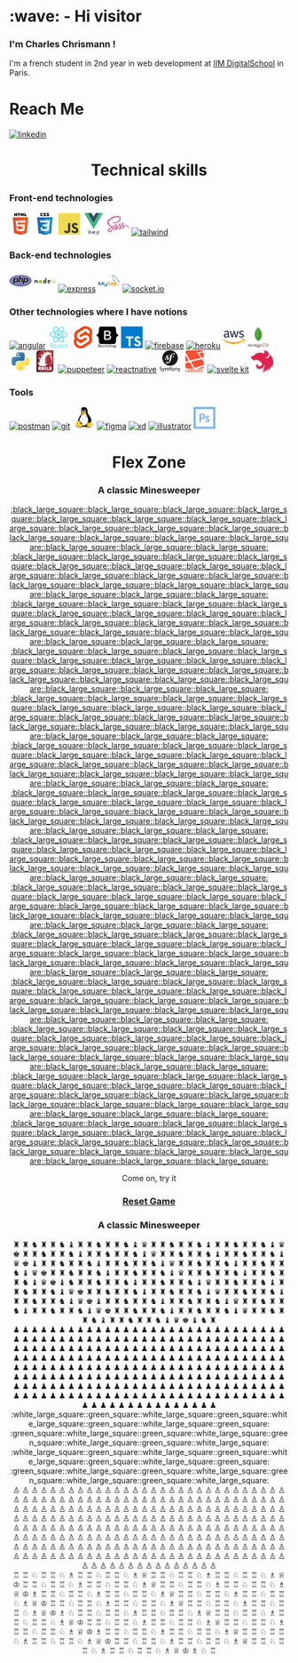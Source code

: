 <h1>:wave: - Hi visitor</h1><h3>I'm Charles Chrismann !</h3><p>I'm a french student in 2nd year in web development at <a href="https://www.iim.fr" target="_blank" rel="noreferrer" title="Institut de l'Internet et du Multimédia">IIM DigitalSchool</a> in Paris.</p><h1 align="left">Reach Me</h1><p align="left"><a href="https://www.linkedin.com/in/charles-chrismann/" target="blank"><img align="center" src="https://raw.githubusercontent.com/rahuldkjain/github-profile-readme-generator/master/src/images/icons/Social/linked-in-alt.svg" alt="linkedin" height="30" width="40" /></a></p><h1 align="center">Technical skills</h1><h3>Front-end technologies</h3><p align="left"><a href="https://www.w3.org/html/" target="_blank" rel="noreferrer"><img src="https://raw.githubusercontent.com/devicons/devicon/master/icons/html5/html5-original-wordmark.svg" alt="html5" width="40" height="40"/></a> <a href="https://www.w3.org/css/" target="_blank" rel="noreferrer"><img src="https://raw.githubusercontent.com/devicons/devicon/master/icons/css3/css3-original-wordmark.svg" alt="css3" width="40" height="40"/></a> <a href="https://developer.mozilla.org/en-US/docs/Web/JavaScript" target="_blank" rel="noreferrer"><img src="https://raw.githubusercontent.com/devicons/devicon/master/icons/javascript/javascript-original.svg" alt="javascript" width="40" height="40"/></a> <a href="https://vuejs.org/" target="_blank" rel="noreferrer"><img src="https://raw.githubusercontent.com/devicons/devicon/master/icons/vuejs/vuejs-original-wordmark.svg" alt="vuejs" width="40" height="40"/></a> <a href="https://sass-lang.com" target="_blank" rel="noreferrer"><img src="https://raw.githubusercontent.com/devicons/devicon/master/icons/sass/sass-original.svg" alt="sass" width="40" height="40"/></a> <a href="https://tailwindcss.com/" target="_blank" rel="noreferrer"><img src="https://www.vectorlogo.zone/logos/tailwindcss/tailwindcss-icon.svg" alt="tailwind" width="40" height="40"/></a> </p><h3>Back-end technologies</h3><p align="left"><a href="https://www.php.net" target="_blank" rel="noreferrer"><img src="https://raw.githubusercontent.com/devicons/devicon/master/icons/php/php-original.svg" alt="php" width="40" height="40"/></a> <a href="https://nodejs.org" target="_blank" rel="noreferrer"><img src="https://raw.githubusercontent.com/devicons/devicon/master/icons/nodejs/nodejs-original-wordmark.svg" alt="nodejs" width="40" height="40"/></a> <a href="https://expressjs.com" target="_blank" rel="noreferrer"><img src="https://expressjs.com/images/favicon.png" alt="express" width="40" height="40"/></a> <a href="https://www.mysql.com/" target="_blank" rel="noreferrer"><img src="https://raw.githubusercontent.com/devicons/devicon/master/icons/mysql/mysql-original-wordmark.svg" alt="mysql" width="40" height="40"/></a> <a href="https://socket.io" target="_blank" rel="noreferrer"><img src="https://cdn.worldvectorlogo.com/logos/socket-io-1.svg" alt="socket.io" width="40" height="40"/></a> </p><h3>Other technologies where I have notions</h3><p align="left"><a href="https://angular.io" target="_blank" rel="noreferrer"><img src="https://angular.io/assets/images/logos/angular/angular.svg" alt="angular" width="40" height="40"/></a> <a href="https://reactjs.org/" target="_blank" rel="noreferrer"><img src="https://raw.githubusercontent.com/devicons/devicon/master/icons/react/react-original-wordmark.svg" alt="react" width="40" height="40"/></a> <a href="https://svelte.dev/" target="_blank" rel="noreferrer"><img src="https://raw.githubusercontent.com/devicons/devicon/master/icons/svelte/svelte-original.svg" alt="svelte" width="40" height="40"/></a> <a href="https://getbootstrap.com" target="_blank" rel="noreferrer"><img src="https://raw.githubusercontent.com/devicons/devicon/master/icons/bootstrap/bootstrap-plain-wordmark.svg" alt="bootstrap" width="40" height="40"/></a> <a href="https://www.typescriptlang.org/" target="_blank" rel="noreferrer"><img src="https://raw.githubusercontent.com/devicons/devicon/master/icons/typescript/typescript-original.svg" alt="typescript" width="40" height="40"/></a> <a href="https://firebase.google.com/" target="_blank" rel="noreferrer"><img src="https://www.vectorlogo.zone/logos/firebase/firebase-icon.svg" alt="firebase" width="40" height="40"/></a> <a href="https://heroku.com" target="_blank" rel="noreferrer"><img src="https://www.vectorlogo.zone/logos/heroku/heroku-icon.svg" alt="heroku" width="40" height="40"/></a> <a href="https://aws.amazon.com" target="_blank" rel="noreferrer"><img src="https://raw.githubusercontent.com/devicons/devicon/master/icons/amazonwebservices/amazonwebservices-original-wordmark.svg" alt="aws" width="40" height="40"/></a> <a href="https://www.mongodb.com/" target="_blank" rel="noreferrer"><img src="https://raw.githubusercontent.com/devicons/devicon/master/icons/mongodb/mongodb-original-wordmark.svg" alt="mongodb" width="40" height="40"/></a> <a href="https://www.python.org" target="_blank" rel="noreferrer"><img src="https://raw.githubusercontent.com/devicons/devicon/master/icons/python/python-original.svg" alt="python" width="40" height="40"/></a> <a href="https://rubyonrails.org" target="_blank" rel="noreferrer"><img src="https://raw.githubusercontent.com/devicons/devicon/master/icons/rails/rails-original-wordmark.svg" alt="rubyonrails" width="40" height="40"/></a> <a href="https://github.com/puppeteer/puppeteer" target="_blank" rel="noreferrer"><img src="https://www.vectorlogo.zone/logos/pptrdev/pptrdev-official.svg" alt="puppeteer" width="40" height="40"/></a> <a href="https://reactnative.dev/" target="_blank" rel="noreferrer"><img src="https://reactnative.dev/img/header_logo.svg" alt="reactnative" width="40" height="40"/></a> <a href="https://symfony.com/" target="_blank" rel="noreferrer"><img src="https://raw.githubusercontent.com/devicons/devicon/master/icons/symfony/symfony-original-wordmark.svg" alt="symfony" width="40" height="40"/></a> <a href="https://laravel.com/" target="_blank" rel="noreferrer"><img src="https://raw.githubusercontent.com/devicons/devicon/master/icons/laravel/laravel-plain-wordmark.svg" alt="laravel" width="40" height="40"/></a> <a href="https://kit.svelte.dev/" target="_blank" rel="noreferrer"><img src="https://raw.githubusercontent.com/sveltejs/kit/master/sites/kit.svelte.dev/static/images/svelte-kit-horizontal.svg" alt="svelte kit" width="40" height="40"/></a> <a href="https://nestjs.com/" target="_blank" rel="noreferrer"><img src="https://raw.githubusercontent.com/devicons/devicon/master/icons/nestjs/nestjs-plain.svg" alt="nestjs" width="40" height="40"/></a> </p><h3>Tools</h3><p align="left"><a href="https://postman.com" target="_blank" rel="noreferrer"><img src="https://www.vectorlogo.zone/logos/getpostman/getpostman-icon.svg" alt="postman" width="40" height="40"/></a> <a href="https://git-scm.com/" target="_blank" rel="noreferrer"><img src="https://www.vectorlogo.zone/logos/git-scm/git-scm-icon.svg" alt="git" width="40" height="40"/></a> <a href="https://www.linux.org/" target="_blank" rel="noreferrer"><img src="https://raw.githubusercontent.com/devicons/devicon/master/icons/linux/linux-original.svg" alt="linux" width="40" height="40"/></a> <a href="https://www.figma.com/" target="_blank" rel="noreferrer"><img src="https://www.vectorlogo.zone/logos/figma/figma-icon.svg" alt="figma" width="40" height="40"/></a> <a href="https://www.adobe.com/products/xd.html" target="_blank" rel="noreferrer"><img src="https://cdn.worldvectorlogo.com/logos/adobe-xd.svg" alt="xd" width="40" height="40"/></a> <a href="https://www.adobe.com/in/products/illustrator.html" target="_blank" rel="noreferrer"><img src="https://www.vectorlogo.zone/logos/adobe_illustrator/adobe_illustrator-icon.svg" alt="illustrator" width="40" height="40"/></a> <a href="https://www.photoshop.com/en" target="_blank" rel="noreferrer"><img src="https://raw.githubusercontent.com/devicons/devicon/master/icons/photoshop/photoshop-line.svg" alt="photoshop" width="40" height="40"/></a> </p><h1 align="center">Flex Zone</h1><h3 align="center">A classic Minesweeper</h3><p align="center"><a href="http://aws.charles-chrismann.fr/minesweeper/click?x=0&y=0">:black_large_square:</a><a href="http://aws.charles-chrismann.fr/minesweeper/click?x=1&y=0">:black_large_square:</a><a href="http://aws.charles-chrismann.fr/minesweeper/click?x=2&y=0">:black_large_square:</a><a href="http://aws.charles-chrismann.fr/minesweeper/click?x=3&y=0">:black_large_square:</a><a href="http://aws.charles-chrismann.fr/minesweeper/click?x=4&y=0">:black_large_square:</a><a href="http://aws.charles-chrismann.fr/minesweeper/click?x=5&y=0">:black_large_square:</a><a href="http://aws.charles-chrismann.fr/minesweeper/click?x=6&y=0">:black_large_square:</a><a href="http://aws.charles-chrismann.fr/minesweeper/click?x=7&y=0">:black_large_square:</a><a href="http://aws.charles-chrismann.fr/minesweeper/click?x=8&y=0">:black_large_square:</a><a href="http://aws.charles-chrismann.fr/minesweeper/click?x=9&y=0">:black_large_square:</a><a href="http://aws.charles-chrismann.fr/minesweeper/click?x=10&y=0">:black_large_square:</a><a href="http://aws.charles-chrismann.fr/minesweeper/click?x=11&y=0">:black_large_square:</a><a href="http://aws.charles-chrismann.fr/minesweeper/click?x=12&y=0">:black_large_square:</a><a href="http://aws.charles-chrismann.fr/minesweeper/click?x=13&y=0">:black_large_square:</a><a href="http://aws.charles-chrismann.fr/minesweeper/click?x=14&y=0">:black_large_square:</a><a href="http://aws.charles-chrismann.fr/minesweeper/click?x=15&y=0">:black_large_square:</a><a href="http://aws.charles-chrismann.fr/minesweeper/click?x=16&y=0">:black_large_square:</a><a href="http://aws.charles-chrismann.fr/minesweeper/click?x=17&y=0">:black_large_square:</a><br><a href="http://aws.charles-chrismann.fr/minesweeper/click?x=0&y=1">:black_large_square:</a><a href="http://aws.charles-chrismann.fr/minesweeper/click?x=1&y=1">:black_large_square:</a><a href="http://aws.charles-chrismann.fr/minesweeper/click?x=2&y=1">:black_large_square:</a><a href="http://aws.charles-chrismann.fr/minesweeper/click?x=3&y=1">:black_large_square:</a><a href="http://aws.charles-chrismann.fr/minesweeper/click?x=4&y=1">:black_large_square:</a><a href="http://aws.charles-chrismann.fr/minesweeper/click?x=5&y=1">:black_large_square:</a><a href="http://aws.charles-chrismann.fr/minesweeper/click?x=6&y=1">:black_large_square:</a><a href="http://aws.charles-chrismann.fr/minesweeper/click?x=7&y=1">:black_large_square:</a><a href="http://aws.charles-chrismann.fr/minesweeper/click?x=8&y=1">:black_large_square:</a><a href="http://aws.charles-chrismann.fr/minesweeper/click?x=9&y=1">:black_large_square:</a><a href="http://aws.charles-chrismann.fr/minesweeper/click?x=10&y=1">:black_large_square:</a><a href="http://aws.charles-chrismann.fr/minesweeper/click?x=11&y=1">:black_large_square:</a><a href="http://aws.charles-chrismann.fr/minesweeper/click?x=12&y=1">:black_large_square:</a><a href="http://aws.charles-chrismann.fr/minesweeper/click?x=13&y=1">:black_large_square:</a><a href="http://aws.charles-chrismann.fr/minesweeper/click?x=14&y=1">:black_large_square:</a><a href="http://aws.charles-chrismann.fr/minesweeper/click?x=15&y=1">:black_large_square:</a><a href="http://aws.charles-chrismann.fr/minesweeper/click?x=16&y=1">:black_large_square:</a><a href="http://aws.charles-chrismann.fr/minesweeper/click?x=17&y=1">:black_large_square:</a><br><a href="http://aws.charles-chrismann.fr/minesweeper/click?x=0&y=2">:black_large_square:</a><a href="http://aws.charles-chrismann.fr/minesweeper/click?x=1&y=2">:black_large_square:</a><a href="http://aws.charles-chrismann.fr/minesweeper/click?x=2&y=2">:black_large_square:</a><a href="http://aws.charles-chrismann.fr/minesweeper/click?x=3&y=2">:black_large_square:</a><a href="http://aws.charles-chrismann.fr/minesweeper/click?x=4&y=2">:black_large_square:</a><a href="http://aws.charles-chrismann.fr/minesweeper/click?x=5&y=2">:black_large_square:</a><a href="http://aws.charles-chrismann.fr/minesweeper/click?x=6&y=2">:black_large_square:</a><a href="http://aws.charles-chrismann.fr/minesweeper/click?x=7&y=2">:black_large_square:</a><a href="http://aws.charles-chrismann.fr/minesweeper/click?x=8&y=2">:black_large_square:</a><a href="http://aws.charles-chrismann.fr/minesweeper/click?x=9&y=2">:black_large_square:</a><a href="http://aws.charles-chrismann.fr/minesweeper/click?x=10&y=2">:black_large_square:</a><a href="http://aws.charles-chrismann.fr/minesweeper/click?x=11&y=2">:black_large_square:</a><a href="http://aws.charles-chrismann.fr/minesweeper/click?x=12&y=2">:black_large_square:</a><a href="http://aws.charles-chrismann.fr/minesweeper/click?x=13&y=2">:black_large_square:</a><a href="http://aws.charles-chrismann.fr/minesweeper/click?x=14&y=2">:black_large_square:</a><a href="http://aws.charles-chrismann.fr/minesweeper/click?x=15&y=2">:black_large_square:</a><a href="http://aws.charles-chrismann.fr/minesweeper/click?x=16&y=2">:black_large_square:</a><a href="http://aws.charles-chrismann.fr/minesweeper/click?x=17&y=2">:black_large_square:</a><br><a href="http://aws.charles-chrismann.fr/minesweeper/click?x=0&y=3">:black_large_square:</a><a href="http://aws.charles-chrismann.fr/minesweeper/click?x=1&y=3">:black_large_square:</a><a href="http://aws.charles-chrismann.fr/minesweeper/click?x=2&y=3">:black_large_square:</a><a href="http://aws.charles-chrismann.fr/minesweeper/click?x=3&y=3">:black_large_square:</a><a href="http://aws.charles-chrismann.fr/minesweeper/click?x=4&y=3">:black_large_square:</a><a href="http://aws.charles-chrismann.fr/minesweeper/click?x=5&y=3">:black_large_square:</a><a href="http://aws.charles-chrismann.fr/minesweeper/click?x=6&y=3">:black_large_square:</a><a href="http://aws.charles-chrismann.fr/minesweeper/click?x=7&y=3">:black_large_square:</a><a href="http://aws.charles-chrismann.fr/minesweeper/click?x=8&y=3">:black_large_square:</a><a href="http://aws.charles-chrismann.fr/minesweeper/click?x=9&y=3">:black_large_square:</a><a href="http://aws.charles-chrismann.fr/minesweeper/click?x=10&y=3">:black_large_square:</a><a href="http://aws.charles-chrismann.fr/minesweeper/click?x=11&y=3">:black_large_square:</a><a href="http://aws.charles-chrismann.fr/minesweeper/click?x=12&y=3">:black_large_square:</a><a href="http://aws.charles-chrismann.fr/minesweeper/click?x=13&y=3">:black_large_square:</a><a href="http://aws.charles-chrismann.fr/minesweeper/click?x=14&y=3">:black_large_square:</a><a href="http://aws.charles-chrismann.fr/minesweeper/click?x=15&y=3">:black_large_square:</a><a href="http://aws.charles-chrismann.fr/minesweeper/click?x=16&y=3">:black_large_square:</a><a href="http://aws.charles-chrismann.fr/minesweeper/click?x=17&y=3">:black_large_square:</a><br><a href="http://aws.charles-chrismann.fr/minesweeper/click?x=0&y=4">:black_large_square:</a><a href="http://aws.charles-chrismann.fr/minesweeper/click?x=1&y=4">:black_large_square:</a><a href="http://aws.charles-chrismann.fr/minesweeper/click?x=2&y=4">:black_large_square:</a><a href="http://aws.charles-chrismann.fr/minesweeper/click?x=3&y=4">:black_large_square:</a><a href="http://aws.charles-chrismann.fr/minesweeper/click?x=4&y=4">:black_large_square:</a><a href="http://aws.charles-chrismann.fr/minesweeper/click?x=5&y=4">:black_large_square:</a><a href="http://aws.charles-chrismann.fr/minesweeper/click?x=6&y=4">:black_large_square:</a><a href="http://aws.charles-chrismann.fr/minesweeper/click?x=7&y=4">:black_large_square:</a><a href="http://aws.charles-chrismann.fr/minesweeper/click?x=8&y=4">:black_large_square:</a><a href="http://aws.charles-chrismann.fr/minesweeper/click?x=9&y=4">:black_large_square:</a><a href="http://aws.charles-chrismann.fr/minesweeper/click?x=10&y=4">:black_large_square:</a><a href="http://aws.charles-chrismann.fr/minesweeper/click?x=11&y=4">:black_large_square:</a><a href="http://aws.charles-chrismann.fr/minesweeper/click?x=12&y=4">:black_large_square:</a><a href="http://aws.charles-chrismann.fr/minesweeper/click?x=13&y=4">:black_large_square:</a><a href="http://aws.charles-chrismann.fr/minesweeper/click?x=14&y=4">:black_large_square:</a><a href="http://aws.charles-chrismann.fr/minesweeper/click?x=15&y=4">:black_large_square:</a><a href="http://aws.charles-chrismann.fr/minesweeper/click?x=16&y=4">:black_large_square:</a><a href="http://aws.charles-chrismann.fr/minesweeper/click?x=17&y=4">:black_large_square:</a><br><a href="http://aws.charles-chrismann.fr/minesweeper/click?x=0&y=5">:black_large_square:</a><a href="http://aws.charles-chrismann.fr/minesweeper/click?x=1&y=5">:black_large_square:</a><a href="http://aws.charles-chrismann.fr/minesweeper/click?x=2&y=5">:black_large_square:</a><a href="http://aws.charles-chrismann.fr/minesweeper/click?x=3&y=5">:black_large_square:</a><a href="http://aws.charles-chrismann.fr/minesweeper/click?x=4&y=5">:black_large_square:</a><a href="http://aws.charles-chrismann.fr/minesweeper/click?x=5&y=5">:black_large_square:</a><a href="http://aws.charles-chrismann.fr/minesweeper/click?x=6&y=5">:black_large_square:</a><a href="http://aws.charles-chrismann.fr/minesweeper/click?x=7&y=5">:black_large_square:</a><a href="http://aws.charles-chrismann.fr/minesweeper/click?x=8&y=5">:black_large_square:</a><a href="http://aws.charles-chrismann.fr/minesweeper/click?x=9&y=5">:black_large_square:</a><a href="http://aws.charles-chrismann.fr/minesweeper/click?x=10&y=5">:black_large_square:</a><a href="http://aws.charles-chrismann.fr/minesweeper/click?x=11&y=5">:black_large_square:</a><a href="http://aws.charles-chrismann.fr/minesweeper/click?x=12&y=5">:black_large_square:</a><a href="http://aws.charles-chrismann.fr/minesweeper/click?x=13&y=5">:black_large_square:</a><a href="http://aws.charles-chrismann.fr/minesweeper/click?x=14&y=5">:black_large_square:</a><a href="http://aws.charles-chrismann.fr/minesweeper/click?x=15&y=5">:black_large_square:</a><a href="http://aws.charles-chrismann.fr/minesweeper/click?x=16&y=5">:black_large_square:</a><a href="http://aws.charles-chrismann.fr/minesweeper/click?x=17&y=5">:black_large_square:</a><br><a href="http://aws.charles-chrismann.fr/minesweeper/click?x=0&y=6">:black_large_square:</a><a href="http://aws.charles-chrismann.fr/minesweeper/click?x=1&y=6">:black_large_square:</a><a href="http://aws.charles-chrismann.fr/minesweeper/click?x=2&y=6">:black_large_square:</a><a href="http://aws.charles-chrismann.fr/minesweeper/click?x=3&y=6">:black_large_square:</a><a href="http://aws.charles-chrismann.fr/minesweeper/click?x=4&y=6">:black_large_square:</a><a href="http://aws.charles-chrismann.fr/minesweeper/click?x=5&y=6">:black_large_square:</a><a href="http://aws.charles-chrismann.fr/minesweeper/click?x=6&y=6">:black_large_square:</a><a href="http://aws.charles-chrismann.fr/minesweeper/click?x=7&y=6">:black_large_square:</a><a href="http://aws.charles-chrismann.fr/minesweeper/click?x=8&y=6">:black_large_square:</a><a href="http://aws.charles-chrismann.fr/minesweeper/click?x=9&y=6">:black_large_square:</a><a href="http://aws.charles-chrismann.fr/minesweeper/click?x=10&y=6">:black_large_square:</a><a href="http://aws.charles-chrismann.fr/minesweeper/click?x=11&y=6">:black_large_square:</a><a href="http://aws.charles-chrismann.fr/minesweeper/click?x=12&y=6">:black_large_square:</a><a href="http://aws.charles-chrismann.fr/minesweeper/click?x=13&y=6">:black_large_square:</a><a href="http://aws.charles-chrismann.fr/minesweeper/click?x=14&y=6">:black_large_square:</a><a href="http://aws.charles-chrismann.fr/minesweeper/click?x=15&y=6">:black_large_square:</a><a href="http://aws.charles-chrismann.fr/minesweeper/click?x=16&y=6">:black_large_square:</a><a href="http://aws.charles-chrismann.fr/minesweeper/click?x=17&y=6">:black_large_square:</a><br><a href="http://aws.charles-chrismann.fr/minesweeper/click?x=0&y=7">:black_large_square:</a><a href="http://aws.charles-chrismann.fr/minesweeper/click?x=1&y=7">:black_large_square:</a><a href="http://aws.charles-chrismann.fr/minesweeper/click?x=2&y=7">:black_large_square:</a><a href="http://aws.charles-chrismann.fr/minesweeper/click?x=3&y=7">:black_large_square:</a><a href="http://aws.charles-chrismann.fr/minesweeper/click?x=4&y=7">:black_large_square:</a><a href="http://aws.charles-chrismann.fr/minesweeper/click?x=5&y=7">:black_large_square:</a><a href="http://aws.charles-chrismann.fr/minesweeper/click?x=6&y=7">:black_large_square:</a><a href="http://aws.charles-chrismann.fr/minesweeper/click?x=7&y=7">:black_large_square:</a><a href="http://aws.charles-chrismann.fr/minesweeper/click?x=8&y=7">:black_large_square:</a><a href="http://aws.charles-chrismann.fr/minesweeper/click?x=9&y=7">:black_large_square:</a><a href="http://aws.charles-chrismann.fr/minesweeper/click?x=10&y=7">:black_large_square:</a><a href="http://aws.charles-chrismann.fr/minesweeper/click?x=11&y=7">:black_large_square:</a><a href="http://aws.charles-chrismann.fr/minesweeper/click?x=12&y=7">:black_large_square:</a><a href="http://aws.charles-chrismann.fr/minesweeper/click?x=13&y=7">:black_large_square:</a><a href="http://aws.charles-chrismann.fr/minesweeper/click?x=14&y=7">:black_large_square:</a><a href="http://aws.charles-chrismann.fr/minesweeper/click?x=15&y=7">:black_large_square:</a><a href="http://aws.charles-chrismann.fr/minesweeper/click?x=16&y=7">:black_large_square:</a><a href="http://aws.charles-chrismann.fr/minesweeper/click?x=17&y=7">:black_large_square:</a><br><a href="http://aws.charles-chrismann.fr/minesweeper/click?x=0&y=8">:black_large_square:</a><a href="http://aws.charles-chrismann.fr/minesweeper/click?x=1&y=8">:black_large_square:</a><a href="http://aws.charles-chrismann.fr/minesweeper/click?x=2&y=8">:black_large_square:</a><a href="http://aws.charles-chrismann.fr/minesweeper/click?x=3&y=8">:black_large_square:</a><a href="http://aws.charles-chrismann.fr/minesweeper/click?x=4&y=8">:black_large_square:</a><a href="http://aws.charles-chrismann.fr/minesweeper/click?x=5&y=8">:black_large_square:</a><a href="http://aws.charles-chrismann.fr/minesweeper/click?x=6&y=8">:black_large_square:</a><a href="http://aws.charles-chrismann.fr/minesweeper/click?x=7&y=8">:black_large_square:</a><a href="http://aws.charles-chrismann.fr/minesweeper/click?x=8&y=8">:black_large_square:</a><a href="http://aws.charles-chrismann.fr/minesweeper/click?x=9&y=8">:black_large_square:</a><a href="http://aws.charles-chrismann.fr/minesweeper/click?x=10&y=8">:black_large_square:</a><a href="http://aws.charles-chrismann.fr/minesweeper/click?x=11&y=8">:black_large_square:</a><a href="http://aws.charles-chrismann.fr/minesweeper/click?x=12&y=8">:black_large_square:</a><a href="http://aws.charles-chrismann.fr/minesweeper/click?x=13&y=8">:black_large_square:</a><a href="http://aws.charles-chrismann.fr/minesweeper/click?x=14&y=8">:black_large_square:</a><a href="http://aws.charles-chrismann.fr/minesweeper/click?x=15&y=8">:black_large_square:</a><a href="http://aws.charles-chrismann.fr/minesweeper/click?x=16&y=8">:black_large_square:</a><a href="http://aws.charles-chrismann.fr/minesweeper/click?x=17&y=8">:black_large_square:</a><br><a href="http://aws.charles-chrismann.fr/minesweeper/click?x=0&y=9">:black_large_square:</a><a href="http://aws.charles-chrismann.fr/minesweeper/click?x=1&y=9">:black_large_square:</a><a href="http://aws.charles-chrismann.fr/minesweeper/click?x=2&y=9">:black_large_square:</a><a href="http://aws.charles-chrismann.fr/minesweeper/click?x=3&y=9">:black_large_square:</a><a href="http://aws.charles-chrismann.fr/minesweeper/click?x=4&y=9">:black_large_square:</a><a href="http://aws.charles-chrismann.fr/minesweeper/click?x=5&y=9">:black_large_square:</a><a href="http://aws.charles-chrismann.fr/minesweeper/click?x=6&y=9">:black_large_square:</a><a href="http://aws.charles-chrismann.fr/minesweeper/click?x=7&y=9">:black_large_square:</a><a href="http://aws.charles-chrismann.fr/minesweeper/click?x=8&y=9">:black_large_square:</a><a href="http://aws.charles-chrismann.fr/minesweeper/click?x=9&y=9">:black_large_square:</a><a href="http://aws.charles-chrismann.fr/minesweeper/click?x=10&y=9">:black_large_square:</a><a href="http://aws.charles-chrismann.fr/minesweeper/click?x=11&y=9">:black_large_square:</a><a href="http://aws.charles-chrismann.fr/minesweeper/click?x=12&y=9">:black_large_square:</a><a href="http://aws.charles-chrismann.fr/minesweeper/click?x=13&y=9">:black_large_square:</a><a href="http://aws.charles-chrismann.fr/minesweeper/click?x=14&y=9">:black_large_square:</a><a href="http://aws.charles-chrismann.fr/minesweeper/click?x=15&y=9">:black_large_square:</a><a href="http://aws.charles-chrismann.fr/minesweeper/click?x=16&y=9">:black_large_square:</a><a href="http://aws.charles-chrismann.fr/minesweeper/click?x=17&y=9">:black_large_square:</a><br><a href="http://aws.charles-chrismann.fr/minesweeper/click?x=0&y=10">:black_large_square:</a><a href="http://aws.charles-chrismann.fr/minesweeper/click?x=1&y=10">:black_large_square:</a><a href="http://aws.charles-chrismann.fr/minesweeper/click?x=2&y=10">:black_large_square:</a><a href="http://aws.charles-chrismann.fr/minesweeper/click?x=3&y=10">:black_large_square:</a><a href="http://aws.charles-chrismann.fr/minesweeper/click?x=4&y=10">:black_large_square:</a><a href="http://aws.charles-chrismann.fr/minesweeper/click?x=5&y=10">:black_large_square:</a><a href="http://aws.charles-chrismann.fr/minesweeper/click?x=6&y=10">:black_large_square:</a><a href="http://aws.charles-chrismann.fr/minesweeper/click?x=7&y=10">:black_large_square:</a><a href="http://aws.charles-chrismann.fr/minesweeper/click?x=8&y=10">:black_large_square:</a><a href="http://aws.charles-chrismann.fr/minesweeper/click?x=9&y=10">:black_large_square:</a><a href="http://aws.charles-chrismann.fr/minesweeper/click?x=10&y=10">:black_large_square:</a><a href="http://aws.charles-chrismann.fr/minesweeper/click?x=11&y=10">:black_large_square:</a><a href="http://aws.charles-chrismann.fr/minesweeper/click?x=12&y=10">:black_large_square:</a><a href="http://aws.charles-chrismann.fr/minesweeper/click?x=13&y=10">:black_large_square:</a><a href="http://aws.charles-chrismann.fr/minesweeper/click?x=14&y=10">:black_large_square:</a><a href="http://aws.charles-chrismann.fr/minesweeper/click?x=15&y=10">:black_large_square:</a><a href="http://aws.charles-chrismann.fr/minesweeper/click?x=16&y=10">:black_large_square:</a><a href="http://aws.charles-chrismann.fr/minesweeper/click?x=17&y=10">:black_large_square:</a><br><a href="http://aws.charles-chrismann.fr/minesweeper/click?x=0&y=11">:black_large_square:</a><a href="http://aws.charles-chrismann.fr/minesweeper/click?x=1&y=11">:black_large_square:</a><a href="http://aws.charles-chrismann.fr/minesweeper/click?x=2&y=11">:black_large_square:</a><a href="http://aws.charles-chrismann.fr/minesweeper/click?x=3&y=11">:black_large_square:</a><a href="http://aws.charles-chrismann.fr/minesweeper/click?x=4&y=11">:black_large_square:</a><a href="http://aws.charles-chrismann.fr/minesweeper/click?x=5&y=11">:black_large_square:</a><a href="http://aws.charles-chrismann.fr/minesweeper/click?x=6&y=11">:black_large_square:</a><a href="http://aws.charles-chrismann.fr/minesweeper/click?x=7&y=11">:black_large_square:</a><a href="http://aws.charles-chrismann.fr/minesweeper/click?x=8&y=11">:black_large_square:</a><a href="http://aws.charles-chrismann.fr/minesweeper/click?x=9&y=11">:black_large_square:</a><a href="http://aws.charles-chrismann.fr/minesweeper/click?x=10&y=11">:black_large_square:</a><a href="http://aws.charles-chrismann.fr/minesweeper/click?x=11&y=11">:black_large_square:</a><a href="http://aws.charles-chrismann.fr/minesweeper/click?x=12&y=11">:black_large_square:</a><a href="http://aws.charles-chrismann.fr/minesweeper/click?x=13&y=11">:black_large_square:</a><a href="http://aws.charles-chrismann.fr/minesweeper/click?x=14&y=11">:black_large_square:</a><a href="http://aws.charles-chrismann.fr/minesweeper/click?x=15&y=11">:black_large_square:</a><a href="http://aws.charles-chrismann.fr/minesweeper/click?x=16&y=11">:black_large_square:</a><a href="http://aws.charles-chrismann.fr/minesweeper/click?x=17&y=11">:black_large_square:</a><br><a href="http://aws.charles-chrismann.fr/minesweeper/click?x=0&y=12">:black_large_square:</a><a href="http://aws.charles-chrismann.fr/minesweeper/click?x=1&y=12">:black_large_square:</a><a href="http://aws.charles-chrismann.fr/minesweeper/click?x=2&y=12">:black_large_square:</a><a href="http://aws.charles-chrismann.fr/minesweeper/click?x=3&y=12">:black_large_square:</a><a href="http://aws.charles-chrismann.fr/minesweeper/click?x=4&y=12">:black_large_square:</a><a href="http://aws.charles-chrismann.fr/minesweeper/click?x=5&y=12">:black_large_square:</a><a href="http://aws.charles-chrismann.fr/minesweeper/click?x=6&y=12">:black_large_square:</a><a href="http://aws.charles-chrismann.fr/minesweeper/click?x=7&y=12">:black_large_square:</a><a href="http://aws.charles-chrismann.fr/minesweeper/click?x=8&y=12">:black_large_square:</a><a href="http://aws.charles-chrismann.fr/minesweeper/click?x=9&y=12">:black_large_square:</a><a href="http://aws.charles-chrismann.fr/minesweeper/click?x=10&y=12">:black_large_square:</a><a href="http://aws.charles-chrismann.fr/minesweeper/click?x=11&y=12">:black_large_square:</a><a href="http://aws.charles-chrismann.fr/minesweeper/click?x=12&y=12">:black_large_square:</a><a href="http://aws.charles-chrismann.fr/minesweeper/click?x=13&y=12">:black_large_square:</a><a href="http://aws.charles-chrismann.fr/minesweeper/click?x=14&y=12">:black_large_square:</a><a href="http://aws.charles-chrismann.fr/minesweeper/click?x=15&y=12">:black_large_square:</a><a href="http://aws.charles-chrismann.fr/minesweeper/click?x=16&y=12">:black_large_square:</a><a href="http://aws.charles-chrismann.fr/minesweeper/click?x=17&y=12">:black_large_square:</a><br><a href="http://aws.charles-chrismann.fr/minesweeper/click?x=0&y=13">:black_large_square:</a><a href="http://aws.charles-chrismann.fr/minesweeper/click?x=1&y=13">:black_large_square:</a><a href="http://aws.charles-chrismann.fr/minesweeper/click?x=2&y=13">:black_large_square:</a><a href="http://aws.charles-chrismann.fr/minesweeper/click?x=3&y=13">:black_large_square:</a><a href="http://aws.charles-chrismann.fr/minesweeper/click?x=4&y=13">:black_large_square:</a><a href="http://aws.charles-chrismann.fr/minesweeper/click?x=5&y=13">:black_large_square:</a><a href="http://aws.charles-chrismann.fr/minesweeper/click?x=6&y=13">:black_large_square:</a><a href="http://aws.charles-chrismann.fr/minesweeper/click?x=7&y=13">:black_large_square:</a><a href="http://aws.charles-chrismann.fr/minesweeper/click?x=8&y=13">:black_large_square:</a><a href="http://aws.charles-chrismann.fr/minesweeper/click?x=9&y=13">:black_large_square:</a><a href="http://aws.charles-chrismann.fr/minesweeper/click?x=10&y=13">:black_large_square:</a><a href="http://aws.charles-chrismann.fr/minesweeper/click?x=11&y=13">:black_large_square:</a><a href="http://aws.charles-chrismann.fr/minesweeper/click?x=12&y=13">:black_large_square:</a><a href="http://aws.charles-chrismann.fr/minesweeper/click?x=13&y=13">:black_large_square:</a><a href="http://aws.charles-chrismann.fr/minesweeper/click?x=14&y=13">:black_large_square:</a><a href="http://aws.charles-chrismann.fr/minesweeper/click?x=15&y=13">:black_large_square:</a><a href="http://aws.charles-chrismann.fr/minesweeper/click?x=16&y=13">:black_large_square:</a><a href="http://aws.charles-chrismann.fr/minesweeper/click?x=17&y=13">:black_large_square:</a><br></p><p align="center">Come on, try it</p><h3 align="center"><a href="http://aws.charles-chrismann.fr/minesweeper/new">Reset Game</a></h3><h3 align="center">A classic Minesweeper</h3><p align="center"><span>♜ </span><span><span>♜ </span>♞ </span><span><span>♜ </span><span><span>♜ </span>♞ </span>♝ </span><span><span>♜ </span><span><span>♜ </span>♞ </span><span><span>♜ </span><span><span>♜ </span>♞ </span>♝ </span>♛ </span><span><span>♜ </span><span><span>♜ </span>♞ </span><span><span>♜ </span><span><span>♜ </span>♞ </span>♝ </span><span><span>♜ </span><span><span>♜ </span>♞ </span><span><span>♜ </span><span><span>♜ </span>♞ </span>♝ </span>♛ </span>♚ </span><span><span>♜ </span><span><span>♜ </span>♞ </span><span><span>♜ </span><span><span>♜ </span>♞ </span>♝ </span><span><span>♜ </span><span><span>♜ </span>♞ </span><span><span>♜ </span><span><span>♜ </span>♞ </span>♝ </span>♛ </span><span><span>♜ </span><span><span>♜ </span>♞ </span><span><span>♜ </span><span><span>♜ </span>♞ </span>♝ </span><span><span>♜ </span><span><span>♜ </span>♞ </span><span><span>♜ </span><span><span>♜ </span>♞ </span>♝ </span>♛ </span>♚ </span>♝ </span><span><span>♜ </span><span><span>♜ </span>♞ </span><span><span>♜ </span><span><span>♜ </span>♞ </span>♝ </span><span><span>♜ </span><span><span>♜ </span>♞ </span><span><span>♜ </span><span><span>♜ </span>♞ </span>♝ </span>♛ </span><span><span>♜ </span><span><span>♜ </span>♞ </span><span><span>♜ </span><span><span>♜ </span>♞ </span>♝ </span><span><span>♜ </span><span><span>♜ </span>♞ </span><span><span>♜ </span><span><span>♜ </span>♞ </span>♝ </span>♛ </span>♚ </span><span><span>♜ </span><span><span>♜ </span>♞ </span><span><span>♜ </span><span><span>♜ </span>♞ </span>♝ </span><span><span>♜ </span><span><span>♜ </span>♞ </span><span><span>♜ </span><span><span>♜ </span>♞ </span>♝ </span>♛ </span><span><span>♜ </span><span><span>♜ </span>♞ </span><span><span>♜ </span><span><span>♜ </span>♞ </span>♝ </span><span><span>♜ </span><span><span>♜ </span>♞ </span><span><span>♜ </span><span><span>♜ </span>♞ </span>♝ </span>♛ </span>♚ </span>♝ </span>♞ </span><span><span>♜ </span><span><span>♜ </span>♞ </span><span><span>♜ </span><span><span>♜ </span>♞ </span>♝ </span><span><span>♜ </span><span><span>♜ </span>♞ </span><span><span>♜ </span><span><span>♜ </span>♞ </span>♝ </span>♛ </span><span><span>♜ </span><span><span>♜ </span>♞ </span><span><span>♜ </span><span><span>♜ </span>♞ </span>♝ </span><span><span>♜ </span><span><span>♜ </span>♞ </span><span><span>♜ </span><span><span>♜ </span>♞ </span>♝ </span>♛ </span>♚ </span><span><span>♜ </span><span><span>♜ </span>♞ </span><span><span>♜ </span><span><span>♜ </span>♞ </span>♝ </span><span><span>♜ </span><span><span>♜ </span>♞ </span><span><span>♜ </span><span><span>♜ </span>♞ </span>♝ </span>♛ </span><span><span>♜ </span><span><span>♜ </span>♞ </span><span><span>♜ </span><span><span>♜ </span>♞ </span>♝ </span><span><span>♜ </span><span><span>♜ </span>♞ </span><span><span>♜ </span><span><span>♜ </span>♞ </span>♝ </span>♛ </span>♚ </span>♝ </span><span><span>♜ </span><span><span>♜ </span>♞ </span><span><span>♜ </span><span><span>♜ </span>♞ </span>♝ </span><span><span>♜ </span><span><span>♜ </span>♞ </span><span><span>♜ </span><span><span>♜ </span>♞ </span>♝ </span>♛ </span><span><span>♜ </span><span><span>♜ </span>♞ </span><span><span>♜ </span><span><span>♜ </span>♞ </span>♝ </span><span><span>♜ </span><span><span>♜ </span>♞ </span><span><span>♜ </span><span><span>♜ </span>♞ </span>♝ </span>♛ </span>♚ </span><span><span>♜ </span><span><span>♜ </span>♞ </span><span><span>♜ </span><span><span>♜ </span>♞ </span>♝ </span><span><span>♜ </span><span><span>♜ </span>♞ </span><span><span>♜ </span><span><span>♜ </span>♞ </span>♝ </span>♛ </span><span><span>♜ </span><span><span>♜ </span>♞ </span><span><span>♜ </span><span><span>♜ </span>♞ </span>♝ </span><span><span>♜ </span><span><span>♜ </span>♞ </span><span><span>♜ </span><span><span>♜ </span>♞ </span>♝ </span>♛ </span>♚ </span>♝ </span>♞ </span>♜ </span><br><span>♟ </span><span><span>♟ </span>♟ </span><span><span>♟ </span><span><span>♟ </span>♟ </span>♟ </span><span><span>♟ </span><span><span>♟ </span>♟ </span><span><span>♟ </span><span><span>♟ </span>♟ </span>♟ </span>♟ </span><span><span>♟ </span><span><span>♟ </span>♟ </span><span><span>♟ </span><span><span>♟ </span>♟ </span>♟ </span><span><span>♟ </span><span><span>♟ </span>♟ </span><span><span>♟ </span><span><span>♟ </span>♟ </span>♟ </span>♟ </span>♟ </span><span><span>♟ </span><span><span>♟ </span>♟ </span><span><span>♟ </span><span><span>♟ </span>♟ </span>♟ </span><span><span>♟ </span><span><span>♟ </span>♟ </span><span><span>♟ </span><span><span>♟ </span>♟ </span>♟ </span>♟ </span><span><span>♟ </span><span><span>♟ </span>♟ </span><span><span>♟ </span><span><span>♟ </span>♟ </span>♟ </span><span><span>♟ </span><span><span>♟ </span>♟ </span><span><span>♟ </span><span><span>♟ </span>♟ </span>♟ </span>♟ </span>♟ </span>♟ </span><span><span>♟ </span><span><span>♟ </span>♟ </span><span><span>♟ </span><span><span>♟ </span>♟ </span>♟ </span><span><span>♟ </span><span><span>♟ </span>♟ </span><span><span>♟ </span><span><span>♟ </span>♟ </span>♟ </span>♟ </span><span><span>♟ </span><span><span>♟ </span>♟ </span><span><span>♟ </span><span><span>♟ </span>♟ </span>♟ </span><span><span>♟ </span><span><span>♟ </span>♟ </span><span><span>♟ </span><span><span>♟ </span>♟ </span>♟ </span>♟ </span>♟ </span><span><span>♟ </span><span><span>♟ </span>♟ </span><span><span>♟ </span><span><span>♟ </span>♟ </span>♟ </span><span><span>♟ </span><span><span>♟ </span>♟ </span><span><span>♟ </span><span><span>♟ </span>♟ </span>♟ </span>♟ </span><span><span>♟ </span><span><span>♟ </span>♟ </span><span><span>♟ </span><span><span>♟ </span>♟ </span>♟ </span><span><span>♟ </span><span><span>♟ </span>♟ </span><span><span>♟ </span><span><span>♟ </span>♟ </span>♟ </span>♟ </span>♟ </span>♟ </span>♟ </span><span><span>♟ </span><span><span>♟ </span>♟ </span><span><span>♟ </span><span><span>♟ </span>♟ </span>♟ </span><span><span>♟ </span><span><span>♟ </span>♟ </span><span><span>♟ </span><span><span>♟ </span>♟ </span>♟ </span>♟ </span><span><span>♟ </span><span><span>♟ </span>♟ </span><span><span>♟ </span><span><span>♟ </span>♟ </span>♟ </span><span><span>♟ </span><span><span>♟ </span>♟ </span><span><span>♟ </span><span><span>♟ </span>♟ </span>♟ </span>♟ </span>♟ </span><span><span>♟ </span><span><span>♟ </span>♟ </span><span><span>♟ </span><span><span>♟ </span>♟ </span>♟ </span><span><span>♟ </span><span><span>♟ </span>♟ </span><span><span>♟ </span><span><span>♟ </span>♟ </span>♟ </span>♟ </span><span><span>♟ </span><span><span>♟ </span>♟ </span><span><span>♟ </span><span><span>♟ </span>♟ </span>♟ </span><span><span>♟ </span><span><span>♟ </span>♟ </span><span><span>♟ </span><span><span>♟ </span>♟ </span>♟ </span>♟ </span>♟ </span>♟ </span><span><span>♟ </span><span><span>♟ </span>♟ </span><span><span>♟ </span><span><span>♟ </span>♟ </span>♟ </span><span><span>♟ </span><span><span>♟ </span>♟ </span><span><span>♟ </span><span><span>♟ </span>♟ </span>♟ </span>♟ </span><span><span>♟ </span><span><span>♟ </span>♟ </span><span><span>♟ </span><span><span>♟ </span>♟ </span>♟ </span><span><span>♟ </span><span><span>♟ </span>♟ </span><span><span>♟ </span><span><span>♟ </span>♟ </span>♟ </span>♟ </span>♟ </span><span><span>♟ </span><span><span>♟ </span>♟ </span><span><span>♟ </span><span><span>♟ </span>♟ </span>♟ </span><span><span>♟ </span><span><span>♟ </span>♟ </span><span><span>♟ </span><span><span>♟ </span>♟ </span>♟ </span>♟ </span><span><span>♟ </span><span><span>♟ </span>♟ </span><span><span>♟ </span><span><span>♟ </span>♟ </span>♟ </span><span><span>♟ </span><span><span>♟ </span>♟ </span><span><span>♟ </span><span><span>♟ </span>♟ </span>♟ </span>♟ </span>♟ </span>♟ </span>♟ </span>♟ </span><br>:white_large_square::green_square::white_large_square::green_square::white_large_square::green_square::white_large_square::green_square:<br>:green_square::white_large_square::green_square::white_large_square::green_square::white_large_square::green_square::white_large_square:<br>:white_large_square::green_square::white_large_square::green_square::white_large_square::green_square::white_large_square::green_square:<br>:green_square::white_large_square::green_square::white_large_square::green_square::white_large_square::green_square::white_large_square:<br><span>♙ </span><span><span>♙ </span>♙ </span><span><span>♙ </span><span><span>♙ </span>♙ </span>♙ </span><span><span>♙ </span><span><span>♙ </span>♙ </span><span><span>♙ </span><span><span>♙ </span>♙ </span>♙ </span>♙ </span><span><span>♙ </span><span><span>♙ </span>♙ </span><span><span>♙ </span><span><span>♙ </span>♙ </span>♙ </span><span><span>♙ </span><span><span>♙ </span>♙ </span><span><span>♙ </span><span><span>♙ </span>♙ </span>♙ </span>♙ </span>♙ </span><span><span>♙ </span><span><span>♙ </span>♙ </span><span><span>♙ </span><span><span>♙ </span>♙ </span>♙ </span><span><span>♙ </span><span><span>♙ </span>♙ </span><span><span>♙ </span><span><span>♙ </span>♙ </span>♙ </span>♙ </span><span><span>♙ </span><span><span>♙ </span>♙ </span><span><span>♙ </span><span><span>♙ </span>♙ </span>♙ </span><span><span>♙ </span><span><span>♙ </span>♙ </span><span><span>♙ </span><span><span>♙ </span>♙ </span>♙ </span>♙ </span>♙ </span>♙ </span><span><span>♙ </span><span><span>♙ </span>♙ </span><span><span>♙ </span><span><span>♙ </span>♙ </span>♙ </span><span><span>♙ </span><span><span>♙ </span>♙ </span><span><span>♙ </span><span><span>♙ </span>♙ </span>♙ </span>♙ </span><span><span>♙ </span><span><span>♙ </span>♙ </span><span><span>♙ </span><span><span>♙ </span>♙ </span>♙ </span><span><span>♙ </span><span><span>♙ </span>♙ </span><span><span>♙ </span><span><span>♙ </span>♙ </span>♙ </span>♙ </span>♙ </span><span><span>♙ </span><span><span>♙ </span>♙ </span><span><span>♙ </span><span><span>♙ </span>♙ </span>♙ </span><span><span>♙ </span><span><span>♙ </span>♙ </span><span><span>♙ </span><span><span>♙ </span>♙ </span>♙ </span>♙ </span><span><span>♙ </span><span><span>♙ </span>♙ </span><span><span>♙ </span><span><span>♙ </span>♙ </span>♙ </span><span><span>♙ </span><span><span>♙ </span>♙ </span><span><span>♙ </span><span><span>♙ </span>♙ </span>♙ </span>♙ </span>♙ </span>♙ </span>♙ </span><span><span>♙ </span><span><span>♙ </span>♙ </span><span><span>♙ </span><span><span>♙ </span>♙ </span>♙ </span><span><span>♙ </span><span><span>♙ </span>♙ </span><span><span>♙ </span><span><span>♙ </span>♙ </span>♙ </span>♙ </span><span><span>♙ </span><span><span>♙ </span>♙ </span><span><span>♙ </span><span><span>♙ </span>♙ </span>♙ </span><span><span>♙ </span><span><span>♙ </span>♙ </span><span><span>♙ </span><span><span>♙ </span>♙ </span>♙ </span>♙ </span>♙ </span><span><span>♙ </span><span><span>♙ </span>♙ </span><span><span>♙ </span><span><span>♙ </span>♙ </span>♙ </span><span><span>♙ </span><span><span>♙ </span>♙ </span><span><span>♙ </span><span><span>♙ </span>♙ </span>♙ </span>♙ </span><span><span>♙ </span><span><span>♙ </span>♙ </span><span><span>♙ </span><span><span>♙ </span>♙ </span>♙ </span><span><span>♙ </span><span><span>♙ </span>♙ </span><span><span>♙ </span><span><span>♙ </span>♙ </span>♙ </span>♙ </span>♙ </span>♙ </span><span><span>♙ </span><span><span>♙ </span>♙ </span><span><span>♙ </span><span><span>♙ </span>♙ </span>♙ </span><span><span>♙ </span><span><span>♙ </span>♙ </span><span><span>♙ </span><span><span>♙ </span>♙ </span>♙ </span>♙ </span><span><span>♙ </span><span><span>♙ </span>♙ </span><span><span>♙ </span><span><span>♙ </span>♙ </span>♙ </span><span><span>♙ </span><span><span>♙ </span>♙ </span><span><span>♙ </span><span><span>♙ </span>♙ </span>♙ </span>♙ </span>♙ </span><span><span>♙ </span><span><span>♙ </span>♙ </span><span><span>♙ </span><span><span>♙ </span>♙ </span>♙ </span><span><span>♙ </span><span><span>♙ </span>♙ </span><span><span>♙ </span><span><span>♙ </span>♙ </span>♙ </span>♙ </span><span><span>♙ </span><span><span>♙ </span>♙ </span><span><span>♙ </span><span><span>♙ </span>♙ </span>♙ </span><span><span>♙ </span><span><span>♙ </span>♙ </span><span><span>♙ </span><span><span>♙ </span>♙ </span>♙ </span>♙ </span>♙ </span>♙ </span>♙ </span>♙ </span><br><span>♖ </span><span><span>♖ </span>♘ </span><span><span>♖ </span><span><span>♖ </span>♘ </span>♗ </span><span><span>♖ </span><span><span>♖ </span>♘ </span><span><span>♖ </span><span><span>♖ </span>♘ </span>♗ </span>♕ </span><span><span>♖ </span><span><span>♖ </span>♘ </span><span><span>♖ </span><span><span>♖ </span>♘ </span>♗ </span><span><span>♖ </span><span><span>♖ </span>♘ </span><span><span>♖ </span><span><span>♖ </span>♘ </span>♗ </span>♕ </span>♔ </span><span><span>♖ </span><span><span>♖ </span>♘ </span><span><span>♖ </span><span><span>♖ </span>♘ </span>♗ </span><span><span>♖ </span><span><span>♖ </span>♘ </span><span><span>♖ </span><span><span>♖ </span>♘ </span>♗ </span>♕ </span><span><span>♖ </span><span><span>♖ </span>♘ </span><span><span>♖ </span><span><span>♖ </span>♘ </span>♗ </span><span><span>♖ </span><span><span>♖ </span>♘ </span><span><span>♖ </span><span><span>♖ </span>♘ </span>♗ </span>♕ </span>♔ </span>♗ </span><span><span>♖ </span><span><span>♖ </span>♘ </span><span><span>♖ </span><span><span>♖ </span>♘ </span>♗ </span><span><span>♖ </span><span><span>♖ </span>♘ </span><span><span>♖ </span><span><span>♖ </span>♘ </span>♗ </span>♕ </span><span><span>♖ </span><span><span>♖ </span>♘ </span><span><span>♖ </span><span><span>♖ </span>♘ </span>♗ </span><span><span>♖ </span><span><span>♖ </span>♘ </span><span><span>♖ </span><span><span>♖ </span>♘ </span>♗ </span>♕ </span>♔ </span><span><span>♖ </span><span><span>♖ </span>♘ </span><span><span>♖ </span><span><span>♖ </span>♘ </span>♗ </span><span><span>♖ </span><span><span>♖ </span>♘ </span><span><span>♖ </span><span><span>♖ </span>♘ </span>♗ </span>♕ </span><span><span>♖ </span><span><span>♖ </span>♘ </span><span><span>♖ </span><span><span>♖ </span>♘ </span>♗ </span><span><span>♖ </span><span><span>♖ </span>♘ </span><span><span>♖ </span><span><span>♖ </span>♘ </span>♗ </span>♕ </span>♔ </span>♗ </span>♘ </span><span><span>♖ </span><span><span>♖ </span>♘ </span><span><span>♖ </span><span><span>♖ </span>♘ </span>♗ </span><span><span>♖ </span><span><span>♖ </span>♘ </span><span><span>♖ </span><span><span>♖ </span>♘ </span>♗ </span>♕ </span><span><span>♖ </span><span><span>♖ </span>♘ </span><span><span>♖ </span><span><span>♖ </span>♘ </span>♗ </span><span><span>♖ </span><span><span>♖ </span>♘ </span><span><span>♖ </span><span><span>♖ </span>♘ </span>♗ </span>♕ </span>♔ </span><span><span>♖ </span><span><span>♖ </span>♘ </span><span><span>♖ </span><span><span>♖ </span>♘ </span>♗ </span><span><span>♖ </span><span><span>♖ </span>♘ </span><span><span>♖ </span><span><span>♖ </span>♘ </span>♗ </span>♕ </span><span><span>♖ </span><span><span>♖ </span>♘ </span><span><span>♖ </span><span><span>♖ </span>♘ </span>♗ </span><span><span>♖ </span><span><span>♖ </span>♘ </span><span><span>♖ </span><span><span>♖ </span>♘ </span>♗ </span>♕ </span>♔ </span>♗ </span><span><span>♖ </span><span><span>♖ </span>♘ </span><span><span>♖ </span><span><span>♖ </span>♘ </span>♗ </span><span><span>♖ </span><span><span>♖ </span>♘ </span><span><span>♖ </span><span><span>♖ </span>♘ </span>♗ </span>♕ </span><span><span>♖ </span><span><span>♖ </span>♘ </span><span><span>♖ </span><span><span>♖ </span>♘ </span>♗ </span><span><span>♖ </span><span><span>♖ </span>♘ </span><span><span>♖ </span><span><span>♖ </span>♘ </span>♗ </span>♕ </span>♔ </span><span><span>♖ </span><span><span>♖ </span>♘ </span><span><span>♖ </span><span><span>♖ </span>♘ </span>♗ </span><span><span>♖ </span><span><span>♖ </span>♘ </span><span><span>♖ </span><span><span>♖ </span>♘ </span>♗ </span>♕ </span><span><span>♖ </span><span><span>♖ </span>♘ </span><span><span>♖ </span><span><span>♖ </span>♘ </span>♗ </span><span><span>♖ </span><span><span>♖ </span>♘ </span><span><span>♖ </span><span><span>♖ </span>♘ </span>♗ </span>♕ </span>♔ </span>♗ </span>♘ </span>♖ </span><br></p>